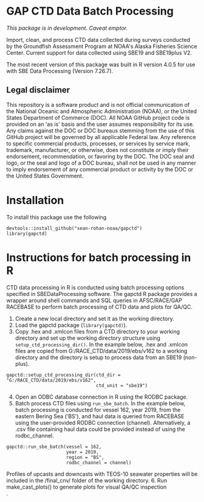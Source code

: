 # GAP CTD Data Batch Processing

*This package is in development. Caveat emptor.*

Import, clean, and process CTD data collected during surveys conducted by the Groundfish Assessment Program at NOAA's Alaska Fisheries Science Center. Current support for data collected using SBE19 and SBE19plus V2.

The most recent version of this package was built in R version 4.0.5 for use with SBE Data Processing (Version 7.26.7).

## Legal disclaimer

This repository is a software product and is not official communication of the National Oceanic and Atmospheric Administration (NOAA), or the United States Department of Commerce (DOC). All NOAA GitHub project code is provided on an 'as is' basis and the user assumes responsibility for its use. Any claims against the DOC or DOC bureaus stemming from the use of this GitHub project will be governed by all applicable Federal law. Any reference to specific commercial products, processes, or services by service mark, trademark, manufacturer, or otherwise, does not constitute or imply their endorsement, recommendation, or favoring by the DOC. The DOC seal and logo, or the seal and logo of a DOC bureau, shall not be used in any manner to imply endorsement of any commercial product or activity by the DOC or the United States Government.

# Installation 

To install this package use the following

```
devtools::install_github("sean-rohan-noaa/gapctd")
library(gapctd)
```
                                 
# Instructions for batch processing in R

CTD data processing in R is conducted using batch processing options specified in SBEDataProcessing software. The gapctd R package provides a wrapper around shell commands and SQL queries in AFSC/RACE/GAP RACEBASE to perform batch processing of CTD data and plots for QA/QC.

1. Create a new local directory and set it as the working directory.
2. Load the gapctd package (```library(gapctd)```).
3. Copy .hex and .xmlcon files from a CTD directory to your working directory and set up the working directory structure using ```setup_ctd_processing_dir()```. In the example below, .hex and .xmlcon files are copied from G:/RACE_CTD/data/2019/ebs/v162 to a working directory and the directory is setup to process data from an SBE19 (non-plus).

```
gapctd::setup_ctd_processing_dir(ctd_dir = "G:/RACE_CTD/data/2019/ebs/v162",
                                 ctd_unit = "sbe19")
```

4. Open an ODBC database connection in R using the RODBC package.
5. Batch process CTD files using ```run_sbe_batch```. In the example below, batch processing is conducted for vessel 162, year 2019, from the eastern Bering Sea ('BS'), and haul data is queried from RACEBASE using the user-provided RODBC connection (channel). Alternatively, a .csv file containing haul data could be provided instead of using the rodbc_channel. 

```
gapctd::run_sbe_batch(vessel = 162,
                      year = 2019,
                      region = "BS",
                      rodbc_channel = channel)
```

Profiles of upcasts and downcasts with TEOS-10 seawater properties will be included in the /final_cnv/ folder of the working directory. 
6. Run make_cast_plots() to generate plots for visual QA/QC inspection<br/>.
